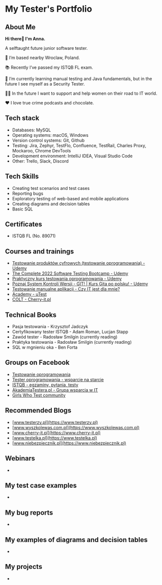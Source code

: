 # My Tester's Portfolio

## About Me

**Hi there👋 I'm Anna.**

A selftaught future junior software tester.


🏡 I’m based nearby Wroclaw, Poland.

📚 Recently I’ve passed my ISTQB FL exam.

🌱 I’m currently learning manual testing and Java fundamentals, but in the future I see myself as a Security Tester.

👯‍♀️ In the future I want to support and help women on their road to IT world.

❤️ I love true crime podcasts and chocolate.

## Tech stack

* Databases: MySQL
* Operating systems: macOS, Windows
* Version control systems: Git, Github
* Testing: Jira, Zephyr, TestFlo, Confluence, TestRail, Charles Proxy, Mockaroo, Chrome DevTools
* Development environment: IntelliJ IDEA, Visual Studio Code
* Other: Trello, Slack, Discord

## Tech Skills

* Creating test scenarios and test cases
* Reporting bugs
* Exploratory testing of web-based and mobile applications
* Creating diagrams and decision tables
* Basic SQL

## Certificates

* ISTQB FL (No. 89071)

## Courses and trainings

* [Testowanie produktów cyfrowych (testowanie oprogramowania) - Udemy](https://www.udemy.com/course/testowanie-produktow-cyfrowych/)
* [The Complete 2022 Software Testing Bootcamp - Udemy](https://www.udemy.com/course/testerbootcamp/)
* [Praktyczny kurs testowania oprogramowania - Udemy](https://www.udemy.com/course/praktyczny-kurs-testowania-oprogramowania/)
* [Poznaj System Kontroli Wersji - GIT! | Kurs Gita po polsku! - Udemy](https://www.udemy.com/course/kurs-git-po-polsku/)
* [Testowanie manualne aplikacji - Czy IT jest dla mnie?](https://www.czyitjestdlamnie.pl)
* [Academy - uTest](https://www.utest.com)
* [COLT - Cherry-it.pl](http://cherry-it.pl)

## Technical Books

* Pasja testowania - Krzysztof Jadczyk
* Certyfikowany tester ISTQB - Adam Roman, Lucjan Stapp
* Zawód tester - Radosław Smilgin (currently reading)
* Praktyka testowania - Radosław Smilgin (currently reading)
* SQL w mgnieniu oka - Ben Forta

## Groups on Facebook

* [Testowanie oprogramowania](https://www.facebook.com/groups/TestowanieOprogramowania)
* [Tester oprogramowania - wsparcie na starcie](https://www.facebook.com/groups/testeroprogramowania)
* [ISTQB - egzaminy, pytania, testy](https://www.facebook.com/groups/194288250951242)
* [AkademiaTestera.pl - Grupa wsparcia w IT](https://www.facebook.com/groups/akademiatestera)
* [Girls Who Test community](https://www.facebook.com/groups/girlswhotest)

## Recommended Blogs

* [www.testerzy.pl](https://www.testerzy.pl)
* [www.wyszkolewas.com.pl](https://www.wyszkolewas.com.pl)
* [www.cherry-it.pl](https://www.cherry-it.pl)
* [www.testelka.pl](https://www.testelka.pl)
* [www.niebezpiecznik.pl](https://www.niebezpiecznik.pl)

## Webinars 

*

## My test case examples

*

## My bug reports

*

## My examples of diagrams and decision tables

*

## My projects

*